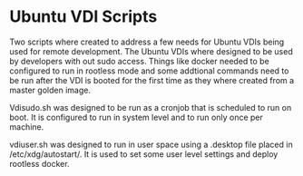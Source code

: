 # Ubuntu VDI Scripts
Two scripts where created to address a few needs for Ubuntu VDIs being used for remote development. The Ubuntu VDIs where designed to be used by developers with out sudo access. Things like docker needed to be configured to run in rootless mode and some addtional commands need to be run after the VDI is booted for the first time as they where created from a master golden image. 

Vdisudo.sh was designed to be run as a cronjob that is scheduled to run on boot. It is configured to run in system level and to run only once per machine.

vdiuser.sh was designed to run in user space using a .desktop file placed in /etc/xdg/autostart/. It is used to set some user level settings and deploy rootless docker.